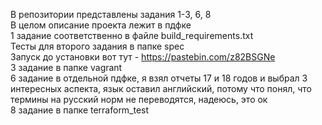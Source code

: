 В репозитории представлены задания 1-3, 6, 8  
В целом описание проекта лежит в пдфке  
1 задание соответственно в файле build_requirements.txt  
Тесты для второго задания в папке spec  
Запуск до установки вот тут - https://pastebin.com/z82BSGNe  
3 задание в папке vagrant  
6 задание в отдельной пдфке, я взял отчеты 17 и 18 годов и выбрал 3 интересных аспекта, язык оставил английский, потому что понял, что термины на русский норм не переводятся, надеюсь, это ок  
8 задание в папке terraform_test
